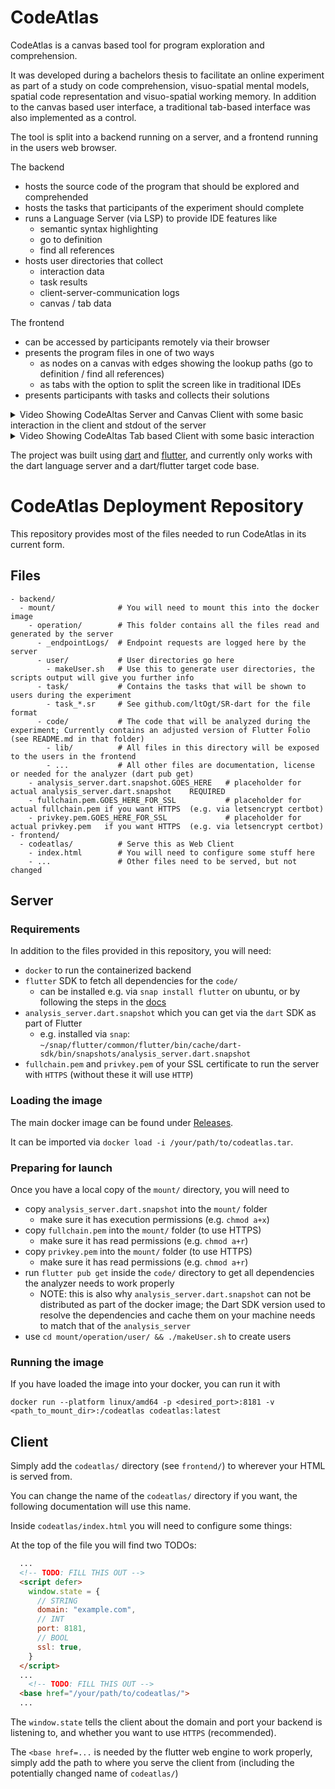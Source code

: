 # CodeAtlas

CodeAtlas is a canvas based tool for program exploration and comprehension.

It was developed during a bachelors thesis to facilitate an online experiment as part of a study on code comprehension, visuo-spatial mental models, spatial code representation and visuo-spatial working memory.
In addition to the canvas based user interface, a traditional tab-based interface was also implemented as a control.

The tool is split into a backend running on a server, and a frontend running in the users web browser.

The backend
- hosts the source code of the program that should be explored and comprehended
- hosts the tasks that participants of the experiment should complete
- runs a Language Server (via LSP) to provide IDE features like
  - semantic syntax highlighting
  - go to definition
  - find all references
- hosts user directories that collect
  - interaction data
  - task results
  - client-server-communication logs
  - canvas / tab data

The frontend
- can be accessed by participants remotely via their browser
- presents the program files in one of two ways
  - as nodes on a canvas with edges showing the lookup paths (go to definition / find all references) 
  - as tabs with the option to split the screen like in traditional IDEs
- presents participants with tasks and collects their solutions

<details>
<summary>
Video Showing CodeAltas Server and Canvas Client with some basic interaction in the client and stdout of the server
</summary>

https://user-images.githubusercontent.com/24209580/209453034-85d856e6-34ba-4b15-9b22-9c3317115d31.mov

</details>



<details>
<summary>
Video Showing CodeAltas Tab based Client with some basic interaction
</summary>

https://user-images.githubusercontent.com/24209580/209453071-ce7bd982-7617-4c2d-b5a1-b399277609eb.mov

</details>


The project was built using [dart](https://dart.dev/) and [flutter](https://flutter.dev/),
and currently only works with the dart language server and a dart/flutter target code base.

# CodeAtlas Deployment Repository

This repository provides most of the files needed to run CodeAtlas in its current form.

## Files
```
- backend/
  - mount/              # You will need to mount this into the docker image
    - operation/        # This folder contains all the files read and generated by the server
      - _endpointLogs/  # Endpoint requests are logged here by the server
      - user/           # User directories go here
        - makeUser.sh   # Use this to generate user directories, the scripts output will give you further info
      - task/           # Contains the tasks that will be shown to users during the experiment
        - task_*.sr     # See github.com/ltOgt/SR-dart for the file format
      - code/           # The code that will be analyzed during the experiment; Currently contains an adjusted version of Flutter Folio (see README.md in that folder)
        - lib/          # All files in this directory will be exposed to the users in the frontend
        - ...           # All other files are documentation, license or needed for the analyzer (dart pub get)
    - analysis_server.dart.snapshot.GOES_HERE   # placeholder for actual analysis_server.dart.snapshot    REQUIRED
    - fullchain.pem.GOES_HERE_FOR_SSL           # placeholder for actual fullchain.pem if you want HTTPS  (e.g. via letsencrypt certbot)
    - privkey.pem.GOES_HERE_FOR_SSL             # placeholder for actual privkey.pem   if you want HTTPS  (e.g. via letsencrypt certbot)
- frontend/
  - codeatlas/          # Serve this as Web Client
    - index.html        # You will need to configure some stuff here
    - ...               # Other files need to be served, but not changed
```

## Server
### Requirements
In addition to the files provided in this repository, you will need:
- `docker` to run the containerized backend
- `flutter` SDK to fetch all dependencies for the `code/`
  - can be installed e.g. via `snap install flutter` on ubuntu, or by following the steps in the [docs](https://docs.flutter.dev/get-started/install)
- `analysis_server.dart.snapshot` which you can get via the `dart` SDK as part of Flutter
    - e.g. installed via `snap`: `~/snap/flutter/common/flutter/bin/cache/dart-sdk/bin/snapshots/analysis_server.dart.snapshot`
- `fullchain.pem` and `privkey.pem` of your SSL certificate to run the server with `HTTPS` (without these it will use `HTTP`)

### Loading the image
The main docker image can be found under [Releases](https://github.com/ltOgt/codeatlas_deploy/releases).

It can be imported via `docker load -i /your/path/to/codeatlas.tar`.

### Preparing for launch
Once you have a local copy of the `mount/` directory, you will need to
- copy `analysis_server.dart.snapshot` into the `mount/` folder
  - make sure it has execution permissions (e.g. `chmod a+x`)
- copy `fullchain.pem` into the `mount/` folder (to use HTTPS)
  - make sure it has read permissions (e.g. `chmod a+r`)
- copy `privkey.pem` into the `mount/` folder (to use HTTPS)
  - make sure it has read permissions (e.g. `chmod a+r`)
- run `flutter pub get` inside the `code/` directory to get all dependencies the analyzer needs to work properly
  - NOTE: this is also why `analysis_server.dart.snapshot` can not be distributed as part of the docker image; the Dart SDK version used to resolve the dependencies and cache them on your machine needs to match that of the `analysis_server`
- use `cd mount/operation/user/ && ./makeUser.sh` to create users


### Running the image

If you have loaded the image into your docker, you can run it with

```
docker run --platform linux/amd64 -p <desired_port>:8181 -v <path_to_mount_dir>:/codeatlas codeatlas:latest
```


## Client

Simply add the `codeatlas/` directory (see `frontend/`) to wherever your HTML is served from.

You can change the name of the `codeatlas/` directory if you want, the following documentation will use this name.

Inside `codeatlas/index.html` you will need to configure some things:

At the top of the file you will find two TODOs:
```html
  ...
  <!-- TODO: FILL THIS OUT -->
  <script defer>
    window.state = {
      // STRING
      domain: "example.com",
      // INT
      port: 8181,
      // BOOL
      ssl: true,
    }
  </script>
  ...
	<!-- TODO: FILL THIS OUT -->
  <base href="/your/path/to/codeatlas/">
  ...
```

The `window.state` tells the client about the domain and port your backend is listening to, and whether you want to use `HTTPS` (recommended).

The `<base href=...` is needed by the flutter web engine to work properly, simply add the path to where you serve the client from (including the potentially changed name of `codeatlas/`)
